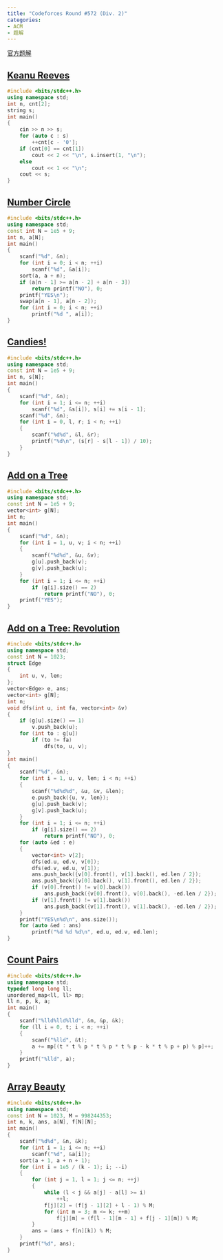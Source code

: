 ```yaml
---
title: "Codeforces Round #572 (Div. 2)"
categories:
- ACM
- 题解
---
```

[官方题解](https://codeforces.com/blog/entry/68079)

## [Keanu Reeves](https://vjudge.net/problem/CodeForces-1189A)

```cpp
#include <bits/stdc++.h>
using namespace std;
int n, cnt[2];
string s;
int main()
{
	cin >> n >> s;
	for (auto c : s)
		++cnt[c - '0'];
	if (cnt[0] == cnt[1])
		cout << 2 << "\n", s.insert(1, "\n");
	else
		cout << 1 << "\n";
	cout << s;
}
```

## [Number Circle](https://vjudge.net/problem/CodeForces-1189B)

```cpp
#include <bits/stdc++.h>
using namespace std;
const int N = 1e5 + 9;
int n, a[N];
int main()
{
	scanf("%d", &n);
	for (int i = 0; i < n; ++i)
		scanf("%d", &a[i]);
	sort(a, a + n);
	if (a[n - 1] >= a[n - 2] + a[n - 3])
		return printf("NO"), 0;
	printf("YES\n");
	swap(a[n - 1], a[n - 2]);
	for (int i = 0; i < n; ++i)
		printf("%d ", a[i]);
}
```

## [Candies!](https://vjudge.net/problem/CodeForces-1189C)

```cpp
#include <bits/stdc++.h>
using namespace std;
const int N = 1e5 + 9;
int n, s[N];
int main()
{
	scanf("%d", &n);
	for (int i = 1; i <= n; ++i)
		scanf("%d", &s[i]), s[i] += s[i - 1];
	scanf("%d", &n);
	for (int i = 0, l, r; i < n; ++i)
	{
		scanf("%d%d", &l, &r);
		printf("%d\n", (s[r] - s[l - 1]) / 10);
	}
}
```

## [Add on a Tree](https://vjudge.net/problem/CodeForces-1189D1)

```cpp
#include <bits/stdc++.h>
using namespace std;
const int N = 1e5 + 9;
vector<int> g[N];
int n;
int main()
{
	scanf("%d", &n);
	for (int i = 1, u, v; i < n; ++i)
	{
		scanf("%d%d", &u, &v);
		g[u].push_back(v);
		g[v].push_back(u);
	}
	for (int i = 1; i <= n; ++i)
		if (g[i].size() == 2)
			return printf("NO"), 0;
	printf("YES");
}
```

## [Add on a Tree: Revolution](https://vjudge.net/problem/CodeForces-1189D2)

```cpp
#include <bits/stdc++.h>
using namespace std;
const int N = 1023;
struct Edge
{
	int u, v, len;
};
vector<Edge> e, ans;
vector<int> g[N];
int n;
void dfs(int u, int fa, vector<int> &v)
{
	if (g[u].size() == 1)
		v.push_back(u);
	for (int to : g[u])
		if (to != fa)
			dfs(to, u, v);
}
int main()
{
	scanf("%d", &n);
	for (int i = 1, u, v, len; i < n; ++i)
	{
		scanf("%d%d%d", &u, &v, &len);
		e.push_back({u, v, len});
		g[u].push_back(v);
		g[v].push_back(u);
	}
	for (int i = 1; i <= n; ++i)
		if (g[i].size() == 2)
			return printf("NO"), 0;
	for (auto &ed : e)
	{
		vector<int> v[2];
		dfs(ed.u, ed.v, v[0]);
		dfs(ed.v, ed.u, v[1]);
		ans.push_back({v[0].front(), v[1].back(), ed.len / 2});
		ans.push_back({v[0].back(), v[1].front(), ed.len / 2});
		if (v[0].front() != v[0].back())
			ans.push_back({v[0].front(), v[0].back(), -ed.len / 2});
		if (v[1].front() != v[1].back())
			ans.push_back({v[1].front(), v[1].back(), -ed.len / 2});
	}
	printf("YES\n%d\n", ans.size());
	for (auto &ed : ans)
		printf("%d %d %d\n", ed.u, ed.v, ed.len);
}
```

## [Count Pairs](https://vjudge.net/problem/CodeForces-1189E)

```cpp
#include <bits/stdc++.h>
using namespace std;
typedef long long ll;
unordered_map<ll, ll> mp;
ll n, p, k, a;
int main()
{
	scanf("%lld%lld%lld", &n, &p, &k);
	for (ll i = 0, t; i < n; ++i)
	{
		scanf("%lld", &t);
		a += mp[(t * t % p * t % p * t % p - k * t % p + p) % p]++;
	}
	printf("%lld", a);
}
```

## [Array Beauty](https://vjudge.net/problem/CodeForces-1189F)

```cpp
#include <bits/stdc++.h>
using namespace std;
const int N = 1023, M = 998244353;
int n, k, ans, a[N], f[N][N];
int main()
{
	scanf("%d%d", &n, &k);
	for (int i = 1; i <= n; ++i)
		scanf("%d", &a[i]);
	sort(a + 1, a + n + 1);
	for (int i = 1e5 / (k - 1); i; --i)
	{
		for (int j = 1, l = 1; j <= n; ++j)
		{
			while (l < j && a[j] - a[l] >= i)
				++l;
			f[j][2] = (f[j - 1][2] + l - 1) % M;
			for (int m = 3; m <= k; ++m)
				f[j][m] = (f[l - 1][m - 1] + f[j - 1][m]) % M;
		}
		ans = (ans + f[n][k]) % M;
	}
	printf("%d", ans);
}
```
